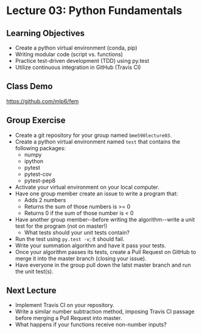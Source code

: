 Lecture 03: Python Fundamentals
===============================

Learning Objectives
-------------------
* Create a python virtual environment (conda, pip)
* Writing modular code (script vs. functions)
* Practice test-driven development (TDD) using py.test
* Utilize continuous integration in GitHub (Travis CI)

Class Demo
----------
https://github.com/mlp6/fem

Group Exercise
--------------
* Create a git repository for your group named `bme590lecture03`.
* Create a python virtual environment named `test` that contains the following packages:
  + numpy
  + ipython
  + pytest
  + pytest-cov
  + pytest-pep8
* Activate your virtual environment on your local computer.
* Have one group member create an issue to write a program that:
  + Adds 2 numbers
  + Returns the sum of those numbers is >= 0
  + Returns 0 if the sum of those number is < 0
* Have another group member--before writing the algorithm--write a unit test for the program (not on master!)
  + What tests should your unit tests contain?
* Run the test using `py.test -v`; it should fail.
* Write your summation algorithm and have it pass your tests.
* Once your algorithm passes its tests, create a Pull Request on GitHub to merge it into the master branch (closing your issue).
* Have everyone in the group pull down the latst master branch and run the unit test(s).

Next Lecture
------------
* Implement Travis CI on your repository.
* Write a similar number subtraction method, imposing Travis CI passage before merging a Pull Request into master.
* What happens if your functions receive non-number inputs?

